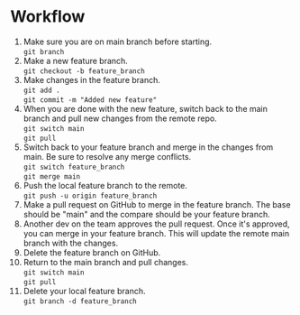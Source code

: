 # Workflow

1. Make sure you are on main branch before starting.\
   `git branch`
1. Make a new feature branch.\
   `git checkout -b feature_branch`
1. Make changes in the feature branch.\
   `git add .`\
   `git commit -m "Added new feature"`
1. When you are done with the new feature, switch back to the main branch and pull new changes from the remote repo.\
   `git switch main`\
   `git pull`
1. Switch back to your feature branch and merge in the changes from main. Be sure to resolve any merge conflicts.\
   `git switch feature_branch`\
   `git merge main`
1. Push the local feature branch to the remote.\
   `git push -u origin feature_branch`
1. Make a pull request on GitHub to merge in the feature branch. The base should be "main" and the compare should be your feature branch.
1. Another dev on the team approves the pull request. Once it's approved, you can merge in your feature branch. This will update the remote main branch with the changes.
1. Delete the feature branch on GitHub.
1. Return to the main branch and pull changes.\
   `git switch main`\
   `git pull`
1. Delete your local feature branch.\
   `git branch -d feature_branch`
